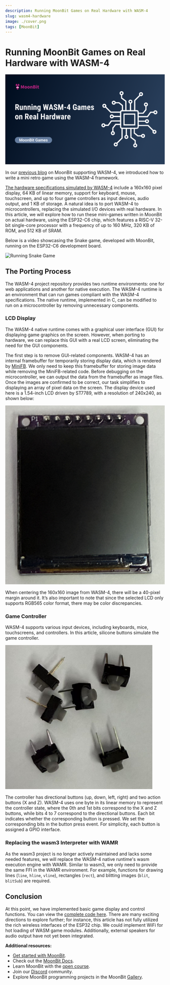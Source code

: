 ```yaml
---
description: Running MoonBit Games on Real Hardware with WASM-4
slug: wasm4-hardware
image: ./cover.png
tags: [MoonBit]
---
```


# Running MoonBit Games on Real Hardware with WASM-4

![cover](cover.png)

In our [previous blog](https://www.moonbitlang.com/blog/wasm4) on MoonBit supporting WASM-4, we introduced how to write a mini retro game using the WASM-4 framework.

[The hardware specifications simulated by WASM-4](https://wasm4.org/docs/#hardware-specs) include a 160x160 pixel display, 64 KB of linear memory, support for keyboard, mouse, touchscreen, and up to four game controllers as input devices, audio output, and 1 KB of storage. A natural idea is to port WASM-4 to microcontrollers, replacing the simulated I/O devices with real hardware. In this article, we will explore how to run these mini-games written in MoonBit on actual hardware, using the ESP32-C6 chip, which features a RISC-V 32-bit single-core processor with a frequency of up to 160 MHz, 320 KB of ROM, and 512 KB of SRAM.

Below is a video showcasing the Snake game, developed with MoonBit, running on the ESP32-C6 development board.

![Running Snake Game](hardware.gif)

## The Porting Process

The WASM-4 project repository provides two runtime environments: one for web applications and another for native execution. The WASM-4 runtime is an environment that can run games compliant with the WASM-4 specifications. The native runtime, implemented in C, can be modified to run on a microcontroller by removing unnecessary components.

### LCD Display

The WASM-4 native runtime comes with a graphical user interface (GUI) for displaying game graphics on the screen. However, when porting to hardware, we can replace this GUI with a real LCD screen, eliminating the need for the GUI components.

The first step is to remove GUI-related components. WASM-4 has an internal framebuffer for temporarily storing display data, which is rendered by [MiniFB](https://github.com/emoon/minifb). We only need to keep this framebuffer for storing image data while removing the MiniFB-related code. Before debugging on the microcontroller, we can output the data from the framebuffer as image files. Once the images are confirmed to be correct, our task simplifies to displaying an array of pixel data on the screen. The display device used here is a 1.54-inch LCD driven by ST7789, with a resolution of 240x240, as shown below:

![LCD Display](lcd.png)

When centering the 160x160 image from WASM-4, there will be a 40-pixel margin around it. It’s also important to note that since the selected LCD only supports RGB565 color format, there may be color discrepancies.

### Game Controller

WASM-4 supports various input devices, including keyboards, mice, touchscreens, and controllers. In this article, silicone buttons simulate the game controller.

![Game Controller](console.png)

The controller has directional buttons (up, down, left, right) and two action buttons (X and Z). WASM-4 uses one byte in its linear memory to represent the controller state, where the 0th and 1st bits correspond to the X and Z buttons, while bits 4 to 7 correspond to the directional buttons. Each bit indicates whether the corresponding button is pressed. We set the corresponding bits in the button press event. For simplicity, each button is assigned a GPIO interface.

### Replacing the wasm3 Interpreter with WAMR

As the wasm3 project is no longer actively maintained and lacks some needed features, we will replace the WASM-4 native runtime's wasm execution engine with WAMR. Similar to wasm3, we only need to provide the same FFI in the WAMR environment. For example, functions for drawing lines (`line`, `hline`, `vline`), rectangles (`rect`), and blitting images (`blit`, `blitSub`) are required.

## Conclusion

At this point, we have implemented basic game display and control functions. You can view the [complete code here](https://github.com/lijunchen/moonbit-wasm4-esp32). There are many exciting directions to explore further; for instance, this article has not fully utilized the rich wireless interfaces of the ESP32 chip. We could implement WiFi for hot loading of WASM game modules. Additionally, external speakers for audio output have not yet been integrated.

**Additional resources:**

- [Get started with MoonBit](https://www.moonbitlang.com/download/).
- Check out the [MoonBit Docs](https://github.com/moonbitlang/moonbit-docs).
- Learn MoonBit with the [open course](https://moonbitlang.github.io/moonbit-textbook/).
- Join our [Discord](https://discord.gg/5d46MfXkfZ) community.
- Explore MoonBit programming projects in the MoonBit [Gallery](https://www.moonbitlang.com/gallery/).
